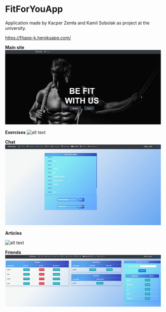 # FitForYouApp
Application made by Kacper Zemła and Kamil Sobolak as project at the university. 

https://fitapp-k.herokuapp.com/

**Main site**
![alt text](https://github.com/kacperzemla/FitForYouApp/blob/master/Zdjecia/stronaglowna.jpg)

**Exercises**
![alt text](https://github.com/kacperzemla/FitForYouApp/blob/master/Zdjecia/%C4%87wiczenia.jpg)

**Chat** 
![alt text](https://github.com/kacperzemla/FitForYouApp/blob/master/Zdjecia/czat.jpg)

**Articles**

![alt text](https://github.com/kacperzemla/FitForYouApp/blob/master/Zdjecia/artyku%C5%82y.jpg)

**Friends**
![alt text](https://github.com/kacperzemla/FitForYouApp/blob/master/Zdjecia/friends.jpg)

